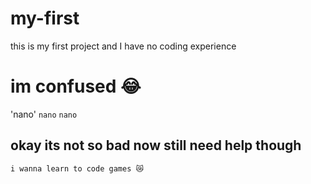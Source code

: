 # my-first
this is my first project and I have no coding experience
# im confused 😂
'nano'
<code>nano</code>
`nano`
## okay its not so bad now still need help though
`i wanna learn to code games 😿`

